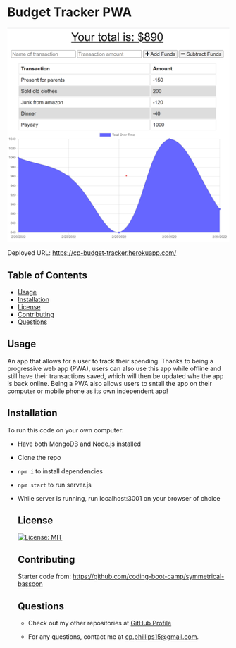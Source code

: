 # Budget Tracker PWA

  ![screenshot](/public/images/Screenshot.png)

  Deployed URL: https://cp-budget-tracker.herokuapp.com/


  ## Table of Contents

  - [Usage](#usage)
  - [Installation](#installation)
  - [License](#license)
  - [Contributing](#contributing)
  - [Questions](#questions)
  
  ## Usage

  An app that allows for a user to track their spending. Thanks to being a progressive web app (PWA), users can also use this app while offline and still have their transactions saved, which will then be updated whe the app is back online. Being a PWA also allows users to sntall the app on their computer or mobile phone as its own independent app!

## Installation

To run this code on your own computer:
* Have both MongoDB and Node.js installed
* Clone the repo
* `npm i` to install dependencies
* `npm start` to run server.js
* While server is running, run localhost:3001 on your browser of choice
  ## License

  [![License: MIT](https://img.shields.io/badge/License-MIT-yellow.svg)](https://opensource.org/licenses/MIT)

  ## Contributing

  Starter code from: https://github.com/coding-boot-camp/symmetrical-bassoon


  ## Questions

  - Check out my other repositories at [GitHub Profile](https://github.com/c-phillips7)

  - For any questions, contact me at cp.phillips15@gmail.com.

